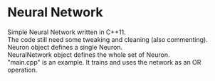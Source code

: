 # Neural Network 
  
Simple Neural Network written in C++11.  
The code still need some tweaking and cleaning (also commenting).  
Neuron object defines a single Neuron.  
NeuralNetwork object defines the whole set of Neuron.  
"main.cpp" is an example. It trains and uses the network as an OR operation.  